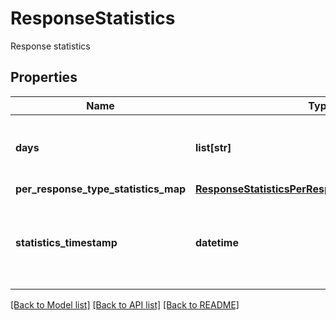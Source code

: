 # ResponseStatistics

Response statistics

## Properties
Name | Type | Description | Notes
------------ | ------------- | ------------- | -------------
**days** | **list[str]** | The set of days where response information is available | 
**per_response_type_statistics_map** | [**ResponseStatisticsPerResponseTypeStatisticsMap**](ResponseStatisticsPerResponseTypeStatisticsMap.md) |  | 
**statistics_timestamp** | **datetime** | The date and time that the response statistics were calculated | [optional] 

[[Back to Model list]](../README.md#documentation-for-models) [[Back to API list]](../README.md#documentation-for-api-endpoints) [[Back to README]](../README.md)



